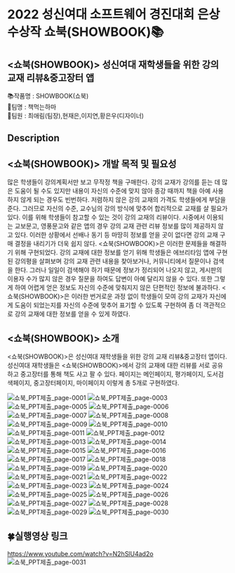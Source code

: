 # 2022 성신여대 소프트웨어 경진대회 은상 수상작 쇼북(SHOWBOOK)📚
## <쇼북(SHOWBOOK)> 성신여대 재학생들을 위한 강의 교재 리뷰&중고장터 앱 
📚작품명 : SHOWBOOK(쇼북) <br>
🤝팀명 : 책먹는하마 <br>
🙌팀원 : 최애림(팀장),현재은,이지연,황은우(디자이너)<br>

## Description
## <쇼북(SHOWBOOK)> 개발 목적 및 필요성
많은 학생들이 강의계획서만 보고 무작정 책을 구매한다. 강의 교재가 강의를 듣는 데 많은 도움이 될 수도 있지만 내용이 자신의 수준에 맞지 않아 종강 때까지 책을 아예 사용하지 않게 되는 경우도 빈번하다. 저렴하지 않은 강의 교재의 가격도 학생들에게 부담을 준다. 그러므로 자신의 수준, 교수님의 강의 방식에 맞추어 합리적으로 교재를 살 필요가 있다. 이를 위해 학생들이 참고할 수 있는 것이 강의 교재의 리뷰이다. 시중에서 이용되는 교보문고, 영풍문고와 같은 앱의 경우 강의 교재 관련 리뷰 정보를 많이 제공하지 않고 있다. 이러한 상황에서 선배나 동기 등 마땅히 정보를 얻을 곳이 없다면 강의 교재 구매 결정을 내리기가 더욱 쉽지 않다. <쇼북(SHOWBOOK)>은 이러한 문제들을 해결하기 위해 구현되었다.
강의 교재에 대한 정보를 얻기 위해 학생들은 에브리타임 앱에 구현된 강의평을 살펴보며 강의 교재 관련 내용을 찾아보거나, 커뮤니티에서 질문이나 검색을 한다. 그러나 일일이 검색해야 하기 때문에 정보가 정리되어 나오지 않고, 게시판의 이용자 수가 많지 않은 경우 질문을 하여도 답변이 아예 달리지 않을 수 있다. 또한 그렇게 하여 어렵게 얻은 정보도 자신의 수준에 맞춰지지 않은 단편적인 정보에 불과하다. <쇼북(SHOWBOOK)>은 이러한 번거로운 과정 없이 학생들이 모여 강의 교재가 자신에게 도움이 되었는지를 자신의 수준에 맞추어 표기할 수 있도록 구현하여 좀 더 객관적으로 강의 교재에 대한 정보를 얻을 수 있게 하였다.

## <쇼북(SHOWBOOK)> 소개
<쇼북(SHOWBOOK)>은 성신여대 재학생들을 위한 강의 교재 리뷰&중고장터 앱이다. 성신여대 재학생들은 <쇼북(SHOWBOOK)>에서 강의 교재에 대한 리뷰를 서로 공유하고 중고장터를 통해 책도 사고 팔 수 있다. 페이지는 메인페이지, 평가페이지, 도서검색페이지, 중고장터페이지, 마이페이지 이렇게 총 5개로 구현하였다.

![쇼북_PPT제출_page-0001](https://user-images.githubusercontent.com/80438964/187672713-ec4b307e-b01b-4d92-8867-cd3a1b59bde7.jpg)
![쇼북_PPT제출_page-0003](https://user-images.githubusercontent.com/80438964/187672719-ef0c4636-9848-478e-b5c3-92ac5653d4e7.jpg)
![쇼북_PPT제출_page-0005](https://user-images.githubusercontent.com/80438964/187672732-546e8ac7-cdbd-4928-b3c7-8e9c7440c7cd.jpg)
![쇼북_PPT제출_page-0006](https://user-images.githubusercontent.com/80438964/187672744-211a33fd-0f0d-4ecf-9533-e286ca37b487.jpg)
![쇼북_PPT제출_page-0007](https://user-images.githubusercontent.com/80438964/187672751-fdeacb6c-80e6-4493-8c5c-ae7a9335d4c6.jpg)
![쇼북_PPT제출_page-0008](https://user-images.githubusercontent.com/80438964/187672758-26d3d83c-26f4-4b4f-93d6-0d6a27d0985c.jpg)
![쇼북_PPT제출_page-0009](https://user-images.githubusercontent.com/80438964/187672768-2615e28a-a5b9-4dec-a5a6-c282480b5807.jpg)
![쇼북_PPT제출_page-0010](https://user-images.githubusercontent.com/80438964/187672786-cbbac843-d0c2-4bfd-ba5b-ec60f2b97c25.jpg)
![쇼북_PPT제출_page-0011](https://user-images.githubusercontent.com/80438964/187672792-342b4793-01b1-403f-8d69-d85732fd4449.jpg)
![쇼북_PPT제출_page-0012](https://user-images.githubusercontent.com/80438964/187672827-362d9034-c8ce-462f-b83c-8d82edfa1d85.jpg)
![쇼북_PPT제출_page-0013](https://user-images.githubusercontent.com/80438964/187672842-68f198a5-182e-44de-b050-a40ecbd5ee1d.jpg)
![쇼북_PPT제출_page-0014](https://user-images.githubusercontent.com/80438964/187672846-99254eeb-85dc-413c-aef0-1dcf958a58b0.jpg)
![쇼북_PPT제출_page-0015](https://user-images.githubusercontent.com/80438964/187672850-e10138a3-84c9-4e79-9d14-8d7273fb38cf.jpg)
![쇼북_PPT제출_page-0016](https://user-images.githubusercontent.com/80438964/187672853-575891bb-7ae6-444e-a5af-b160ec120447.jpg)
![쇼북_PPT제출_page-0017](https://user-images.githubusercontent.com/80438964/187672855-da616dcf-45e4-4b45-aa02-8e7898d5265d.jpg)
![쇼북_PPT제출_page-0018](https://user-images.githubusercontent.com/80438964/187672857-b915bef4-e114-4bcf-b1f8-5473c351dab0.jpg)
![쇼북_PPT제출_page-0019](https://user-images.githubusercontent.com/80438964/187672897-16f97ea5-7b60-4940-868c-18ac317a67f3.jpg)
![쇼북_PPT제출_page-0020](https://user-images.githubusercontent.com/80438964/187672918-eecdf74b-5440-4ca3-b4b0-0f0adf1a7dd8.jpg)
![쇼북_PPT제출_page-0021](https://user-images.githubusercontent.com/80438964/187672923-df594ff6-427b-4003-9e95-524304afa1d9.jpg)
![쇼북_PPT제출_page-0022](https://user-images.githubusercontent.com/80438964/187672928-b985762f-3fad-42dd-8d4a-0640239e94ad.jpg)
![쇼북_PPT제출_page-0023](https://user-images.githubusercontent.com/80438964/187672933-5df765d3-96e7-4dbd-81a7-ea3fbab1c23e.jpg)
![쇼북_PPT제출_page-0024](https://user-images.githubusercontent.com/80438964/187672938-1ba14d7a-3232-491c-b8a7-61646687bef2.jpg)
![쇼북_PPT제출_page-0025](https://user-images.githubusercontent.com/80438964/187672942-ea7ffc56-ac70-4d51-b0f0-bcab2a95a1fa.jpg)
![쇼북_PPT제출_page-0026](https://user-images.githubusercontent.com/80438964/187672948-627b7083-327f-4294-95fe-bce2558ea711.jpg)
![쇼북_PPT제출_page-0027](https://user-images.githubusercontent.com/80438964/187672954-7cb59915-cbce-483c-a6a1-792f729e7451.jpg)
![쇼북_PPT제출_page-0028](https://user-images.githubusercontent.com/80438964/187672962-45f1828e-2801-4f5d-89c1-ac7b5f3e95da.jpg)
![쇼북_PPT제출_page-0029](https://user-images.githubusercontent.com/80438964/187672963-1986a832-6ef0-4f6c-bcfe-29732739567f.jpg)
![쇼북_PPT제출_page-0030](https://user-images.githubusercontent.com/80438964/187672969-ca8e4178-c39f-471b-a7dd-997cfc5f7982.jpg)
## 🍀실행영상 링크 
https://www.youtube.com/watch?v=N2hSlU4ad2o <br>
![쇼북_PPT제출_page-0031](https://user-images.githubusercontent.com/80438964/187672970-1b0e206c-bb07-4479-a118-41fc93567b4d.jpg)
